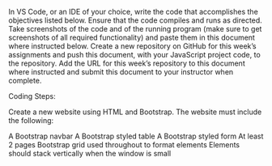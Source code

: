 In VS Code, or an IDE of your choice, write the code that accomplishes the objectives listed below. 
Ensure that the code compiles and runs as directed. Take screenshots of the code and of the running program (make sure to get screenshots of all required functionality) and paste them in this document where instructed below. 
Create a new repository on GitHub for this week’s assignments and push this document, with your JavaScript project code, to the repository. 
Add the URL for this week’s repository to this document where instructed and submit this document to your instructor when complete.

Coding Steps:

Create a new website using HTML and Bootstrap. The website must include the following:

A Bootstrap navbar
A Bootstrap styled table
A Bootstrap styled form
At least 2 pages
Bootstrap grid used throughout to format elements
    Elements should stack vertically when the window is small
